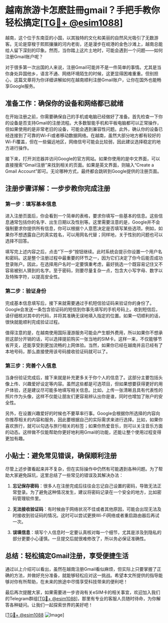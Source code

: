 # 越南旅游卡怎麽註冊gmail？手把手教你轻松搞定[[TG💪+ @esim1088](https://t.me/s/esim1088)]

越南，这个位于东南亚的小国，以其独特的文化和美丽的自然风光吸引了无数游客。无论是穿梭于熙熙攘攘的河内老街，还是漫步在岘港的金色沙滩上，越南总能给人留下深刻的印象。然而，当你踏上这片土地时，可能会遇到一个问题——如何注册Gmail账户呢？

对于很多第一次出国的人来说，注册Gmail可能并不是一件简单的事情。尤其是当你身处异国他乡，语言不通、网络环境陌生的时候，这更显得困难重重。但别担心，这篇文章将为你详细讲解如何在越南顺利注册Gmail账户，让你在国外也能畅享Google服务。

## 准备工作：确保你的设备和网络都已就绪

在开始注册之前，你需要确保自己的手机或电脑已经做好了准备。首先检查一下你的设备是否支持Gmail的注册流程。大多数智能手机和平板电脑都可以正常操作，但如果使用的是非常老旧的设备，可能会遇到兼容性问题。此外，确认你的设备已经连接到了可靠的Wi-Fi或者移动数据网络。在越南，虽然大部分地方都有较好的Wi-Fi覆盖，但在一些偏远地区，网络信号可能会比较弱，因此建议选择稳定的地方进行操作。

接下来，打开浏览器并访问Google的官方网站。如果你使用的是中文界面，可以直接搜索“Gmail注册”来找到相关的页面。如果是英文界面，则输入“Create a Gmail Account”即可。无论哪种方式，最终都会跳转到Google提供的注册页面。

## 注册步骤详解：一步步教你完成注册

### 第一步：填写基本信息

进入注册页面后，你会看到一个简单的表格，要求你填写一些基本的信息。这些信息通常包括你的名字、出生日期以及性别等。这里需要注意的是，Google并不会强制要求你提供所有信息，你可以根据个人意愿决定是否填写某些选项。例如，如果你不想透露自己的真实姓名，可以用网名代替；同样地，关于性别的问题也可以选择不回答。

填写完上述内容之后，点击“下一步”按钮继续。此时系统会提示你设置一个用户名和密码。这是整个注册过程中最重要的环节之一，因为它们决定了你今后能否成功登录账户。因此，在选择用户名时一定要慎重考虑，最好挑选一个既容易记住又不容易被别人猜到的名字。至于密码，则要尽量复杂一点，包含大小写字母、数字以及特殊字符，以提高安全性。

### 第二步：验证身份

完成基本信息填写后，接下来就需要通过手机短信验证码来验证你的身份了。Google会发送一条包含验证码的短信到你事先填写的手机号码上。收到短信后，请仔细核对其中的代码，并将其准确无误地填入指定的位置。如果一切顺利的话，很快就能顺利完成验证过程。

值得注意的是，在越南使用国际漫游服务可能会产生额外费用，所以如果你不想承担这部分开销的话，可以选择提前购买一张当地的SIM卡。这样一来，不仅能够节省开支，还能享受到更加流畅的上网体验。当然，如果你已经在越南并且已经有了本地号码，那么直接使用该号码接收验证码就可以了。

### 第三步：完善个人信息

当身份验证完成后，接下来就是补充更多关于你个人的信息了。这部分主要包括头像上传、兴趣爱好设定等内容。虽然这些都是可选项目，但如果想要获得更好的用户体验，还是建议尽可能多地填写相关信息。比如，上传一张清晰且具有代表性的照片作为头像，这样不仅能让朋友们更容易辨认出你是谁，同时也增加了账户的安全性。

另外，在设置兴趣爱好的时候也不要草率行事。Google会根据你所选择的内容向你推荐相关的内容和服务，因此要根据自己的实际需求来进行选择。比如，如果你喜欢旅行，就可以勾选与旅行相关的标签；如果你热爱音乐，则可以关注音乐方面的动态。这样做不仅能帮助你更好地利用Gmail的功能，还能让整个使用过程变得更加有趣。

## 小贴士：避免常见错误，确保顺利注册

尽管上述步骤看起来并不复杂，但在实际操作中仍然有可能遇到各种问题。为了帮助大家避免踩坑，这里总结了一些常见的错误及其解决办法：

1. **忘记保存密码**：很多人在注册完成后往往会忘记自己设置的密码，导致无法正常登录。为了避免这种情况发生，建议将密码记录在一个安全的地方，比如密码管理软件里。
   
2. **无法接收验证码**：有时候由于网络状况不佳或者其他原因，可能会出现无法及时接收到验证码的情况。这时可以尝试更换Wi-Fi网络或者重启路由器后再试一次。

3. **误填信息**：填写个人信息时一定要认真核对每一个细节，尤其是涉及到隐私的部分更要小心谨慎。一旦提交后就很难修改了，所以务必保证准确性。

## 总结：轻松搞定Gmail注册，享受便捷生活

通过以上介绍可以看出，虽然在越南注册Gmail看似麻烦，但实际上只要掌握了正确的方法，并做好充分准备，就能够轻松应对这一挑战。希望本文所提供的指导能够对你有所帮助，在未来的旅途中尽情享受科技带来的便利吧！

最后再次提醒大家，如果需要进一步咨询有关eSIM卡的相关事宜，欢迎加入我们的Telegram群组[[TG💪+ @esim1088](https://t.me/s/esim1088)]，那里有专业的客服人员随时待命，为你解答各种疑问。让我们一起探索世界的美好吧！

[[TG💪+ @esim1088](https://t.me/s/esim1088) ![Image](https://i.postimg.cc/4NQfJmqS/Snipaste-2025-05-13-00-14-12.png)]